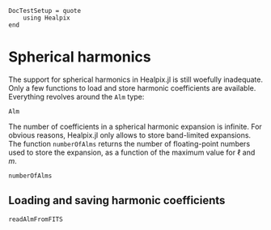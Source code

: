 ```@meta
DocTestSetup = quote
    using Healpix
end
```

# Spherical harmonics

The support for spherical harmonics in Healpix.jl is still woefully
inadequate. Only a few functions to load and store harmonic
coefficients are available. Everything revolves around the `Alm` type:

```@docs
Alm
```

The number of coefficients in a spherical harmonic expansion is
infinite. For obvious reasons, Healpix.jl only allows to store
band-limited expansions. The function `numberOfAlms` returns the
number of floating-point numbers used to store the expansion, as a
function of the maximum value for $\ell$ and $m$.

```@docs
numberOfAlms
```

## Loading and saving harmonic coefficients

```@docs
readAlmFromFITS
```
